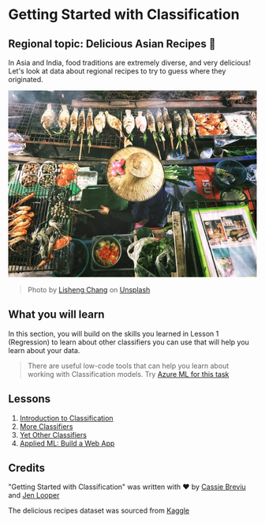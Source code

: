 # Getting Started with Classification
## Regional topic: Delicious Asian Recipes 🍜

In Asia and India, food traditions are extremely diverse, and very delicious! Let's look at data about regional recipes to try to guess where they originated.

![Thai food seller](./images/thai-food.jpg)
> Photo by <a href="https://unsplash.com/@changlisheng?utm_source=unsplash&utm_medium=referral&utm_content=creditCopyText">Lisheng Chang</a> on <a href="https://unsplash.com/s/photos/asian-food?utm_source=unsplash&utm_medium=referral&utm_content=creditCopyText">Unsplash</a>
  
## What you will learn

In this section, you will build on the skills you learned in Lesson 1 (Regression) to learn about other classifiers you can use that will help you learn about your data.

> There are useful low-code tools that can help you learn about working with Classification models. Try [Azure ML for this task](https://docs.microsoft.com/learn/modules/create-classification-model-azure-machine-learning-designer/?WT.mc_id=academic-15963-cxa)

## Lessons

1. [Introduction to Classification](1-Introduction/README.md)
2. [More Classifiers](2-Classifiers-1/README.md)
3. [Yet Other Classifiers](3-Classifiers-2/README.md)
4. [Applied ML: Build a Web App](4-Applied/README.md)
## Credits

"Getting Started with Classification" was written with ♥️ by [Cassie Breviu](https://www.twitter.com/cassieview) and [Jen Looper](https://www.twitter.com/jenlooper)

The delicious recipes dataset was sourced from [Kaggle](https://www.kaggle.com/hoandan/asian-and-indian-cuisines)
